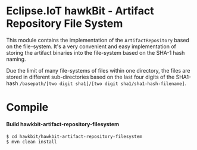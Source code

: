 # Eclipse.IoT hawkBit - Artifact Repository File System

This module contains the implementation of the `ArtifactRepository` based on the file-system.
It's a very convenient and easy implementation of storing the artifact binaries into the file-system based on the SHA-1
hash naming.

Due the limit of many file-systems of files within one directory, the files
are stored in different sub-directories based on the last four digits of the
SHA1-hash `/basepath/[two digit sha1]/[two digit sha1/sha1-hash-filename]`.

# Compile

#### Build hawkbit-artifact-repository-filesystem

```
$ cd hawkbit/hawkbit-artifact-repository-filesystem
$ mvn clean install
```
